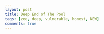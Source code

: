 ```yaml
---
layout: post
title: Deep End of The Pool
tags: [zee, deep, vulnerable, honest, NEW]
comments: true
---
```

